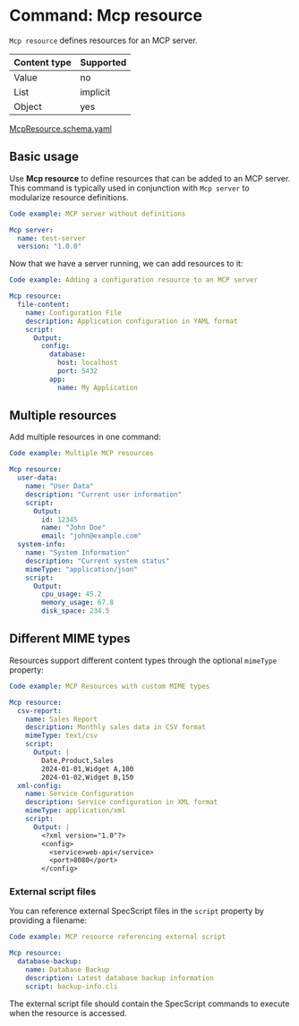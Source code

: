 # Command: Mcp resource

`Mcp resource` defines resources for an MCP server.

| Content type | Supported |
|--------------|-----------|
| Value        | no        |
| List         | implicit  |
| Object       | yes       |

[McpResource.schema.yaml](schema/McpResource.schema.yaml)

## Basic usage

Use **Mcp resource** to define resources that can be added to an MCP server. This command is typically used in conjunction with `Mcp server` to modularize resource definitions.

```yaml specscript
Code example: MCP server without definitions

Mcp server:
  name: test-server
  version: "1.0.0"
```

Now that we have a server running, we can add resources to it:

```yaml specscript
Code example: Adding a configuration resource to an MCP server

Mcp resource:
  file-content:
    name: Configuration File
    description: Application configuration in YAML format
    script:
      Output:
        config:
          database:
            host: localhost
            port: 5432
          app:
            name: My Application
```

## Multiple resources

Add multiple resources in one command:

```yaml specscript
Code example: Multiple MCP resources

Mcp resource:
  user-data:
    name: "User Data"
    description: "Current user information"
    script:
      Output:
        id: 12345
        name: "John Doe"
        email: "john@example.com"
  system-info:
    name: "System Information"
    description: "Current system status"
    mimeType: "application/json"
    script:
      Output:
        cpu_usage: 45.2
        memory_usage: 67.8
        disk_space: 234.5
```

## Different MIME types

Resources support different content types through the optional `mimeType` property:

```yaml specscript
Code example: MCP Resources with custom MIME types

Mcp resource:
  csv-report:
    name: Sales Report
    description: Monthly sales data in CSV format
    mimeType: text/csv
    script:
      Output: |
        Date,Product,Sales
        2024-01-01,Widget A,100
        2024-01-02,Widget B,150
  xml-config:
    name: Service Configuration
    description: Service configuration in XML format
    mimeType: application/xml
    script:
      Output: |
        <?xml version="1.0"?>
        <config>
          <service>web-api</service>
          <port>8080</port>
        </config>
```

### External script files

You can reference external SpecScript files in the `script` property by providing a filename:

```yaml specscript
Code example: MCP resource referencing external script 

Mcp resource:
  database-backup:
    name: Database Backup
    description: Latest database backup information
    script: backup-info.cli
```

The external script file should contain the SpecScript commands to execute when the resource is accessed.

<!-- yaml specscript
Mcp server:
  name: test-server
  version: "1.0.0"
  stop: true
-->